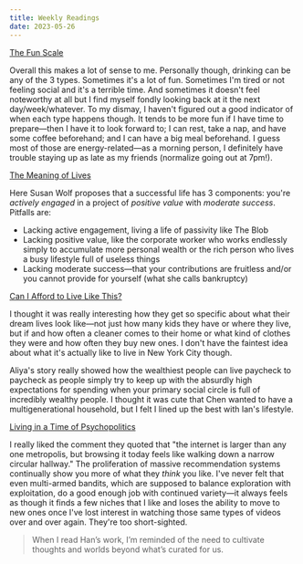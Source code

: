 ```yaml
---
title: Weekly Readings
date: 2023-05-26
---
```


[The Fun Scale](https://www.rei.com/blog/climb/fun-scale)

Overall this makes a lot of sense to me. Personally though, drinking can be any of the 3 types. Sometimes it's a lot of fun. Sometimes I'm tired or not feeling social and it's a terrible time. And sometimes it doesn't feel noteworthy at all but I find myself fondly looking back at it the next day/week/whatever. To my dismay, I haven't figured out a good indicator of when each type happens though. It tends to be more fun if I have time to prepare&mdash;then I have it to look forward to; I can rest, take a nap, and have some coffee beforehand; and I can have a big meal beforehand. I guess most of those are energy-related&mdash;as a morning person, I definitely have trouble staying up as late as my friends (normalize going out at 7pm!).

[The Meaning of Lives](https://rintintin.colorado.edu/~vancecd/phil150/Wolf.pdf)

Here Susan Wolf proposes that a successful life has 3 components: you're _actively engaged_ in a project of _positive value_ with _moderate success_. Pitfalls are:

- Lacking active engagement, living a life of passivity like The Blob
- Lacking positive value, like the corporate worker who works endlessly simply to accumulate more personal wealth or the rich person who lives a busy lifestyle full of useless things
- Lacking moderate success&mdash;that your contributions are fruitless and/or you cannot provide for yourself (what she calls bankruptcy)

[Can I Afford to Live Like This?](https://www.curbed.com/article/cost-of-living-nyc-calculator.html)

I thought it was really interesting how they get so specific about what their dream lives look like&mdash;not just how many kids they have or where they live, but if and how often a cleaner comes to their home or what kind of clothes they were and how often they buy new ones. I don't have the faintest idea about what it's actually like to live in New York City though.

Aliya's story really showed how the wealthiest people can live paycheck to paycheck as people simply try to keep up with the absurdly high expectations for spending when your primary social circle is full of incredibly wealthy people. I thought it was cute that Chen wanted to have a multigenerational household, but I felt I lined up the best with Ian's lifestyle.

[Living in a Time of Psychopolitics](https://novum.substack.com/p/living-in-a-time-of-psychopolitics)

I really liked the comment they quoted that "the internet is larger than any one metropolis, but browsing it today feels like walking down a narrow circular hallway." The proliferation of massive recommendation systems continually show you more of what they _think_ you like. I've never felt that even multi-armed bandits, which are supposed to balance exploration with exploitation, do a good enough job with continued variety&mdash;it always feels as though it finds a few niches that I like and loses the ability to move to new ones once I've lost interest in watching those same types of videos over and over again. They're too short-sighted.

> When I read Han’s work, I’m reminded of the need to cultivate thoughts and worlds beyond what’s curated for us.
